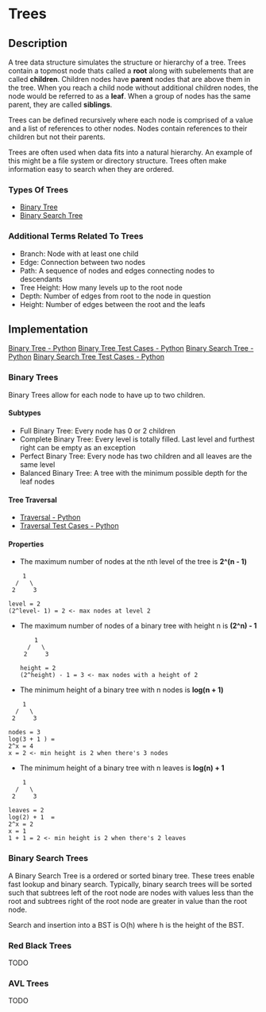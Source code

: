 # Trees
## Description
A tree data structure simulates the structure or hierarchy of a tree. Trees contain a topmost node thats called a **root** along with subelements that are called **children**. Children nodes have **parent** nodes that are above them in the tree. When you reach a child node without additional children nodes, the node would be referred to as a **leaf**. When a group of nodes has the same parent, they are called **siblings**.

Trees can be defined recursively where each node is comprised of a value and a list of references to other nodes. Nodes contain references to their children but not their parents.

Trees are often used when data fits into a natural hierarchy. An example of this might be a file system or directory structure. Trees often make information easy to search when they are ordered.

### Types Of Trees
- [Binary Tree](#binary-trees)
- [Binary Search Tree](#binary-search-trees)

### Additional Terms Related To Trees
- Branch: Node with at least one child
- Edge: Connection between two nodes
- Path: A sequence of nodes and edges connecting nodes to descendants
- Tree Height: How many levels up to the root node
- Depth: Number of edges from root to the node in question
- Height: Number of edges between the root and the leafs

## Implementation
[Binary Tree - Python](./tree.py)
[Binary Tree Test Cases - Python](./tree_test.py)
[Binary Search Tree - Python](./binary_search_tree.py)
[Binary Search Tree Test Cases - Python](./binary_search_tree_test.py)

### Binary Trees
Binary Trees allow for each node to have up to two children.
#### Subtypes
- Full Binary Tree: Every node has 0 or 2 children
- Complete Binary Tree: Every level is totally filled. Last level and furthest right can be empty as an exception
- Perfect Binary Tree: Every node has two children and all leaves are the same level
- Balanced Binary Tree: A tree with the minimum possible depth for the leaf nodes

#### Tree Traversal
- [Traversal - Python](./binary_tree_traversal.py)
- [Traversal Test Cases - Python](./binary_tree_traversal_test.py)

#### Properties
- The maximum number of nodes at the nth level of the tree is **2^(n - 1)**
```
    1  
  /   \
 2     3  

level = 2
(2^level- 1) = 2 <- max nodes at level 2
```
- The maximum number of nodes of a binary tree with height n is **(2^n) - 1**
  ```
      1  
    /   \
   2     3  

  height = 2
  (2^height) - 1 = 3 <- max nodes with a height of 2
  ```
- The minimum height of a binary tree with n nodes is **log(n + 1)**
```
    1  
  /   \
 2     3  

nodes = 3
log(3 + 1 ) =
2^x = 4
x = 2 <- min height is 2 when there's 3 nodes
```
- The minimum height of a binary tree with n leaves is **log(n) + 1**
```
    1  
  /   \
 2     3  

leaves = 2
log(2) + 1  =
2^x = 2
x = 1
1 + 1 = 2 <- min height is 2 when there's 2 leaves
```


### Binary Search Trees
A Binary Search Tree is a ordered or sorted binary tree. These trees enable fast lookup and binary search. Typically, binary search trees will be sorted such that subtrees left of the root node are nodes with values less than the root and subtrees right of the root node are greater in value than the root node.

Search and insertion into a BST is O(h) where h is the height of the BST.

### Red Black Trees
TODO

### AVL Trees
TODO
